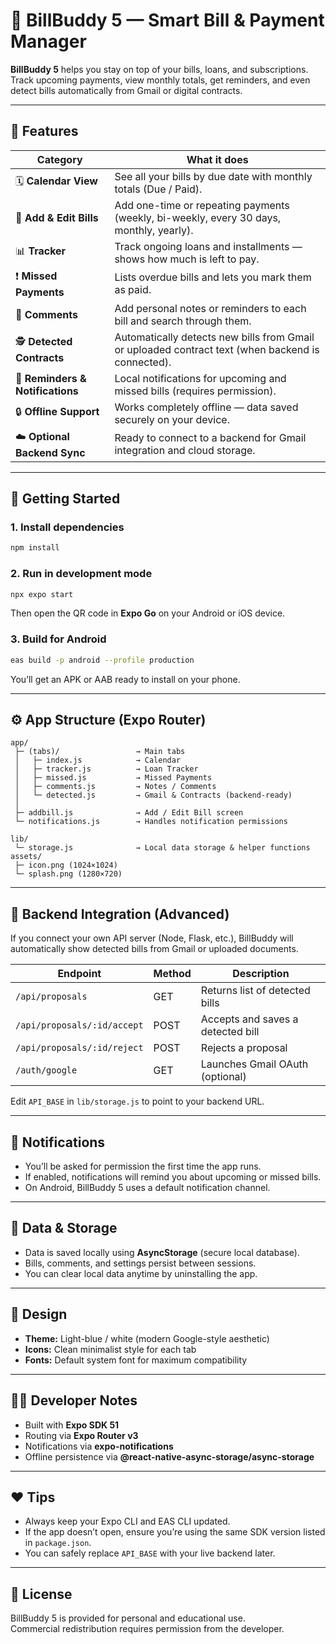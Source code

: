 # 📱 BillBuddy 5 — Smart Bill & Payment Manager

**BillBuddy 5** helps you stay on top of your bills, loans, and subscriptions.  
Track upcoming payments, view monthly totals, get reminders, and even detect bills automatically from Gmail or digital contracts.

---

## 🌟 Features

| Category | What it does |
|-----------|---------------|
| 🗓 **Calendar View** | See all your bills by due date with monthly totals (Due / Paid). |
| 💸 **Add & Edit Bills** | Add one-time or repeating payments (weekly, bi-weekly, every 30 days, monthly, yearly). |
| 📊 **Tracker** | Track ongoing loans and installments — shows how much is left to pay. |
| ❗ **Missed Payments** | Lists overdue bills and lets you mark them as paid. |
| 💬 **Comments** | Add personal notes or reminders to each bill and search through them. |
| 🕵️ **Detected Contracts** | Automatically detects new bills from Gmail or uploaded contract text (when backend is connected). |
| 🔔 **Reminders & Notifications** | Local notifications for upcoming and missed bills (requires permission). |
| 🔒 **Offline Support** | Works completely offline — data saved securely on your device. |
| ☁️ **Optional Backend Sync** | Ready to connect to a backend for Gmail integration and cloud storage. |

---

## 🧭 Getting Started

### 1. Install dependencies
```bash
npm install
```

### 2. Run in development mode
```bash
npx expo start
```
Then open the QR code in **Expo Go** on your Android or iOS device.

### 3. Build for Android
```bash
eas build -p android --profile production
```

You’ll get an APK or AAB ready to install on your phone.

---

## ⚙️ App Structure (Expo Router)

```
app/
 ├─ (tabs)/                 → Main tabs
 │   ├─ index.js            → Calendar
 │   ├─ tracker.js          → Loan Tracker
 │   ├─ missed.js           → Missed Payments
 │   ├─ comments.js         → Notes / Comments
 │   └─ detected.js         → Gmail & Contracts (backend-ready)
 │
 ├─ addbill.js              → Add / Edit Bill screen
 └─ notifications.js        → Handles notification permissions

lib/
 └─ storage.js              → Local data storage & helper functions
assets/
 ├─ icon.png (1024×1024)
 └─ splash.png (1280×720)
```

---

## 🔌 Backend Integration (Advanced)

If you connect your own API server (Node, Flask, etc.), BillBuddy will automatically show detected bills from Gmail or uploaded documents.

| Endpoint | Method | Description |
|-----------|--------|-------------|
| `/api/proposals` | GET | Returns list of detected bills |
| `/api/proposals/:id/accept` | POST | Accepts and saves a detected bill |
| `/api/proposals/:id/reject` | POST | Rejects a proposal |
| `/auth/google` | GET | Launches Gmail OAuth (optional) |

Edit `API_BASE` in `lib/storage.js` to point to your backend URL.

---

## 🔔 Notifications

- You’ll be asked for permission the first time the app runs.  
- If enabled, notifications will remind you about upcoming or missed bills.  
- On Android, BillBuddy 5 uses a default notification channel.

---

## 🧱 Data & Storage

- Data is saved locally using **AsyncStorage** (secure local database).  
- Bills, comments, and settings persist between sessions.  
- You can clear local data anytime by uninstalling the app.

---

## 🎨 Design

- **Theme:** Light-blue / white (modern Google-style aesthetic)  
- **Icons:** Clean minimalist style for each tab  
- **Fonts:** Default system font for maximum compatibility  

---

## 🧑‍💻 Developer Notes

- Built with **Expo SDK 51**  
- Routing via **Expo Router v3**  
- Notifications via **expo-notifications**  
- Offline persistence via **@react-native-async-storage/async-storage**

---

## ❤️ Tips

- Always keep your Expo CLI and EAS CLI updated.  
- If the app doesn’t open, ensure you’re using the same SDK version listed in `package.json`.  
- You can safely replace `API_BASE` with your live backend later.

---

## 📄 License

BillBuddy 5 is provided for personal and educational use.  
Commercial redistribution requires permission from the developer.

